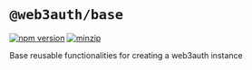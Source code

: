 # `@web3auth/base`

[![npm version](https://img.shields.io/npm/v/@web3auth/base?label=%22%22)](https://www.npmjs.com/package/@web3auth/base/v/latest)
[![minzip](https://img.shields.io/bundlephobia/minzip/@web3auth/base?label=%22%22)](https://bundlephobia.com/result?p=@web3auth/base@latest)

Base reusable functionalities for creating a web3auth instance
